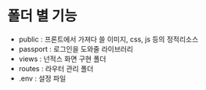 # 폴더 별 기능
- public : 프론트에서 가져다 쓸 이미지, css, js 등의 정적리소스
- passport : 로그인을 도와줄 라이브러리
- views : 넌적스 화면 구현 폴더
- routes : 라우터 관리 폴더
- .env : 설정 파일